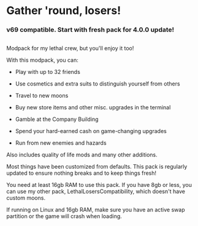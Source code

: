 # Gather 'round, losers!


### v69 compatible. Start with fresh pack for 4.0.0 update!

## 

Modpack for my lethal crew, but you'll enjoy it too!

With this modpack, you can:

- Play with up to 32 friends

- Use cosmetics and extra suits to distinguish yourself from others

- Travel to new moons

- Buy new store items and other misc. upgrades in the terminal

- Gamble at the Company Building

- Spend your hard-earned cash on game-changing upgrades

- Run from new enemies and hazards

Also includes quality of life mods and many other additions.

Most things have been customized from defaults. This pack is regularly updated to ensure nothing breaks and to keep things fresh!

You need at least 16gb RAM to use this pack. If you have 8gb or less, you can use my other pack, LethalLosersCompatibility, which doesn't have custom moons.

If running on Linux and 16gb RAM, make sure you have an active swap partition or the game will crash when loading.